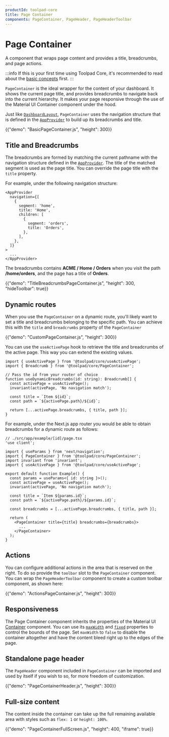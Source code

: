 ```yaml
---
productId: toolpad-core
title: Page Container
components: PageContainer, PageHeader, PageHeaderToolbar
---
```


# Page Container

<p class="description">A component that wraps page content and provides a title, breadcrumbs, and page actions.</p>

:::info
If this is your first time using Toolpad Core, it's recommended to read about the [basic concepts](/toolpad/core/introduction/base-concepts/) first.
:::

`PageContainer` is the ideal wrapper for the content of your dashboard. It shows the current page title, and provides breadcrumbs to navigate back into the current hierarchy. It makes your page responsive through the use of the Material&nbsp;UI Container component under the hood.

Just like [`DashboardLayout`](/toolpad/core/react-dashboard-layout/), `PageContainer` uses the navigation structure that is defined in the [`AppProvider`](/toolpad/core/react-app-provider/) to build up its breadcrumbs and title.

{{"demo": "BasicPageContainer.js", "height": 300}}

## Title and Breadcrumbs

The breadcrumbs are formed by matching the current pathname with the navigation structure defined in the [`AppProvider`](/toolpad/core/react-app-provider/). The title of the matched segment is used as the page title. You can override the page title with the `title` property.

For example, under the following navigation structure:

```tsx
<AppProvider
  navigation={[
    {
      segment: 'home',
      title: 'Home',
      children: [
        {
          segment: 'orders',
          title: 'Orders',
        },
      ],
    },
  ]}
>
  ...
</AppProvider>
```

The breadcrumbs contains **ACME / Home / Orders** when you visit the path **/home/orders**, and the page has a title of **Orders**.

{{"demo": "TitleBreadcrumbsPageContainer.js", "height": 300, "hideToolbar": true}}

## Dynamic routes

When you use the `PageContainer` on a dynamic route, you'll likely want to set a title and breadcrumbs belonging to the specific path. You can achieve this with the `title` and `breadcrumbs` property of the `PageContainer`

{{"demo": "CustomPageContainer.js", "height": 300}}

You can use the `useActivePage` hook to retrieve the title and breadcrumbs of the active page. This way you can extend the existing values.

```tsx
import { useActivePage } from '@toolpad/core/useActivePage';
import { Breadcrumb } from '@toolpad/core/PageContainer';

// Pass the id from your router of choice
function useDynamicBreadcrumbs(id: string): Breadcrumb[] {
  const activePage = useActivePage();
  invariant(activePage, 'No navigation match');

  const title = `Item ${id}`;
  const path = `${activePage.path}/${id}`;

  return [...activePage.breadcrumbs, { title, path }];
}
```

For example, under the Next.js app router you would be able to obtain breadcrumbs for a dynamic route as follows:

```tsx
// ./src/app/example/[id]/page.tsx
'use client';

import { useParams } from 'next/navigation';
import { PageContainer } from '@toolpad/core/PageContainer';
import invariant from 'invariant';
import { useActivePage } from '@toolpad/core/useActivePage';

export default function Example() {
  const params = useParams<{ id: string }>();
  const activePage = useActivePage();
  invariant(activePage, 'No navigation match');

  const title = `Item ${params.id}`;
  const path = `${activePage.path}/${params.id}`;

  const breadcrumbs = [...activePage.breadcrumbs, { title, path }];

  return (
    <PageContainer title={title} breadcrumbs={breadcrumbs}>
      ...
    </PageContainer>
  );
}
```

## Actions

You can configure additional actions in the area that is reserved on the right. To do so provide the `toolbar` slot to the `PageContainer` component. You can wrap the `PageHeaderToolbar` component to create a custom toolbar component, as shown here:

{{"demo": "ActionsPageContainer.js", "height": 300}}

## Responsiveness

The Page Container component inherits the properties of the Material&nbsp;UI [Container](https://mui.com/material-ui/react-container/) component. You can use its [`maxWidth`](https://mui.com/material-ui/api/container/#container-prop-maxWidth) and [`fixed`](https://mui.com/material-ui/api/container/#container-prop-fixed) properties to control the bounds of the page. Set `maxWidth` to `false` to disable the container altogether and have the content bleed right up to the edges of the page.

## Standalone page header

The `PageHeader` component included in `PageContainer` can be imported and used by itself if you wish to so, for more freedom of customization.

{{"demo": "PageContainerHeader.js", "height": 300}}

## Full-size content

The content inside the container can take up the full remaining available area with styles such as `flex: 1` or `height: 100%`.

{{"demo": "PageContainerFullScreen.js", "height": 400, "iframe": true}}
